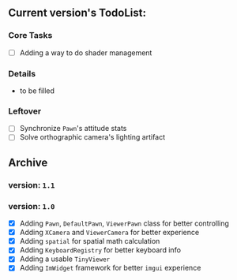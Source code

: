 ## Current version's TodoList:

### Core Tasks

- [ ] Adding a way to do shader management

### Details

- to be filled

### Leftover

- [ ] Synchronize `Pawn`'s attitude stats
- [ ] Solve orthographic camera's lighting artifact

## Archive

### version: `1.1`


### version: `1.0`

- [x] Adding `Pawn`, `DefaultPawn`, `ViewerPawn` class for better controlling
- [x] Adding `XCamera` and `ViewerCamera` for better experience
- [x] Adding `spatial` for spatial math calculation
- [x] Adding `KeyboardRegistry` for better keyboard info
- [X] Adding a usable `TinyViewer`
- [X] Adding `ImWidget` framework for better `imgui` experience
